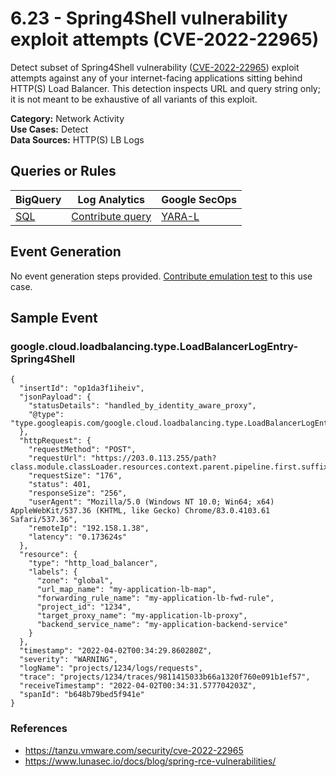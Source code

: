 # 6.23 - Spring4Shell vulnerability exploit attempts (CVE-2022-22965)
Detect subset of Spring4Shell vulnerability ([CVE-2022-22965](https://tanzu.vmware.com/security/cve-2022-22965)) exploit attempts against any of your internet-facing applications
sitting behind HTTP(S) Load Balancer. This detection inspects URL and query string only; it is not meant to be exhaustive of all variants of this exploit.


**Category:** Network Activity
</br>
**Use Cases:** Detect
</br>
**Data Sources:** HTTP(S) LB Logs
</br>



## Queries or Rules
BigQuery | Log Analytics | Google SecOps
--- | --- | ---
[SQL](../../backends/bigquery/sql/6_23_spring4shell_exploit_attempts.sql) | [Contribute query](../../CONTRIBUTING.md) | [YARA-L](../../backends/chronicle/yaral/6_23_spring4shell_exploit_attempts.yaral)

## Event Generation
No event generation steps provided. [Contribute emulation test](../../CONTRIBUTING.md) to this use case.

## Sample Event


### google.cloud.loadbalancing.type.LoadBalancerLogEntry-Spring4Shell
```
{
  "insertId": "op1da3f1iheiv",
  "jsonPayload": {
    "statusDetails": "handled_by_identity_aware_proxy",
    "@type": "type.googleapis.com/google.cloud.loadbalancing.type.LoadBalancerLogEntry"
  },
  "httpRequest": {
    "requestMethod": "POST",
    "requestUrl": "https://203.0.113.255/path?class.module.classLoader.resources.context.parent.pipeline.first.suffix=.jsp",
    "requestSize": "176",
    "status": 401,
    "responseSize": "256",
    "userAgent": "Mozilla/5.0 (Windows NT 10.0; Win64; x64) AppleWebKit/537.36 (KHTML, like Gecko) Chrome/83.0.4103.61 Safari/537.36",
    "remoteIp": "192.158.1.38",
    "latency": "0.173624s"
  },
  "resource": {
    "type": "http_load_balancer",
    "labels": {
      "zone": "global",
      "url_map_name": "my-application-lb-map",
      "forwarding_rule_name": "my-application-lb-fwd-rule",
      "project_id": "1234",
      "target_proxy_name": "my-application-lb-proxy",
      "backend_service_name": "my-application-backend-service"
    }
  },
  "timestamp": "2022-04-02T00:34:29.860280Z",
  "severity": "WARNING",
  "logName": "projects/1234/logs/requests",
  "trace": "projects/1234/traces/9811415033b66a1320f760e091b1ef57",
  "receiveTimestamp": "2022-04-02T00:34:31.577704203Z",
  "spanId": "b648b79bed5f941e"
}
```



### References
- https://tanzu.vmware.com/security/cve-2022-22965
- https://www.lunasec.io/docs/blog/spring-rce-vulnerabilities/
    
